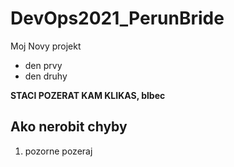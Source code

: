 # DevOps2021_PerunBride

Moj Novy projekt

- den prvy
- den druhy

**STACI POZERAT KAM KLIKAS, blbec**

## Ako nerobit chyby

1. pozorne pozeraj



